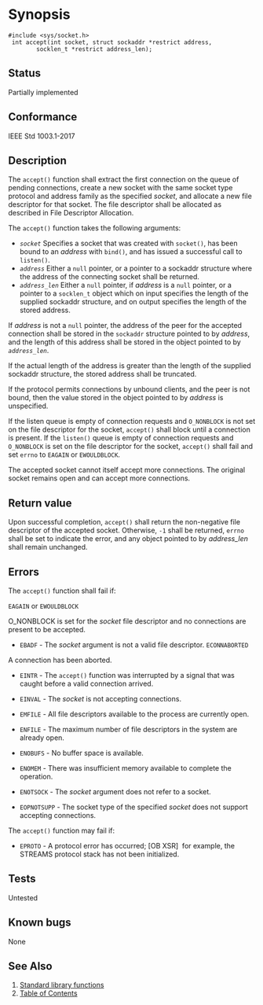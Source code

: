 # Synopsis 
`#include <sys/socket.h>`</br>
` int accept(int socket, struct sockaddr *restrict address,`</br>
`        socklen_t *restrict address_len);`</br>

## Status

Partially implemented

## Conformance

IEEE Std 1003.1-2017

## Description

The `accept()` function shall extract the first connection on the queue of pending connections, create a new socket with
the same socket type protocol and address family as the specified _socket_, and allocate a new file descriptor for that socket. The
file descriptor shall be allocated as described in File Descriptor
Allocation.

The `accept()` function takes the following arguments:

* _`socket`_ Specifies a socket that was created with `socket()`, has been bound to an _address_ with `bind()`, and has issued a successful call to `listen()`.
* _`address`_ Either a `null` pointer, or a pointer to a sockaddr structure where the address of the connecting socket shall be
returned.
* _`address_len`_ Either a `null` pointer, if _address_ is a `null` pointer, or a pointer to a `socklen_t` object which on input specifies
the length of the supplied sockaddr structure, and on output specifies the length of the stored address.

If _address_ is not a `null` pointer, the address of the peer for the accepted connection shall be stored in the
`sockaddr` structure pointed to by _address_, and the length of this address shall be stored in the object pointed to by _`address_len`_.

If the actual length of the address is greater than the length of the supplied sockaddr structure, the stored address shall be truncated.

If the protocol permits connections by unbound clients, and the peer is not bound, then the value stored in the object pointed
to by _address_ is unspecified.

If the listen queue is empty of connection requests and `O_NONBLOCK` is not set on the file descriptor for the socket,
`accept()` shall block until a connection is present. If the `listen()` queue is
empty of connection requests and `O_NONBLOCK` is set on the file descriptor for the socket, `accept()` shall fail and set
`errno` to `EAGAIN` or `EWOULDBLOCK`.

The accepted socket cannot itself accept more connections. The original socket remains open and can accept more connections.


## Return value

Upon successful completion, `accept()` shall return the non-negative file descriptor of the accepted socket. Otherwise, `-1` shall be returned, `errno` shall be set to indicate the error, and any object pointed to by _address_len_ shall remain unchanged.

## Errors


The `accept()` function shall fail if:

`EAGAIN` or `EWOULDBLOCK`

O_NONBLOCK is set for the _socket_ file descriptor and no connections are present to be accepted.

 * `EBADF` - The _socket_ argument is not a valid file descriptor.
`ECONNABORTED`

A connection has been aborted.

 * `EINTR` - The `accept()` function was interrupted by a signal that was caught before a valid connection arrived.

 * `EINVAL` - The _socket_ is not accepting connections.

 * `EMFILE` - All file descriptors available to the process are currently open.

 * `ENFILE` - The maximum number of file descriptors in the system are already open.

 * `ENOBUFS` - No buffer space is available.

 * `ENOMEM` - There was insufficient memory available to complete the operation.

 * `ENOTSOCK` - The _socket_ argument does not refer to a socket.

 * `EOPNOTSUPP` - The socket type of the specified _socket_ does not support accepting connections.

The `accept()` function may fail if:


 * `EPROTO` - A protocol error has occurred; [OB XSR]   for example, the STREAMS protocol stack has not been initialized.






## Tests

Untested

## Known bugs

None

## See Also 
1. [Standard library functions](../README.md)
2. [Table of Contents](../../../README.md)
